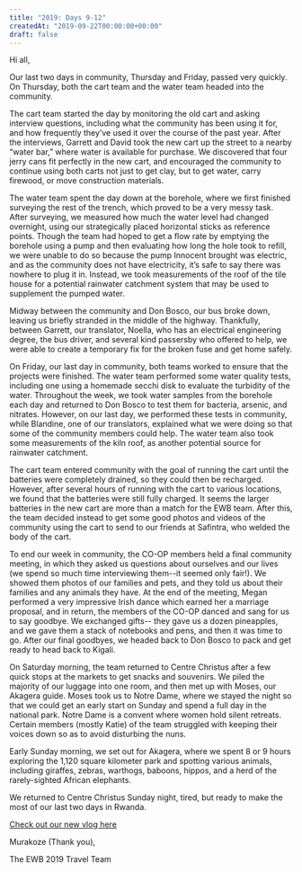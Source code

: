 ```yaml
---
title: "2019: Days 9-12"
createdAt: "2019-09-22T00:00:00+00:00"
draft: false
---
```

Hi all,

Our last two days in community, Thursday and Friday, passed very quickly. On Thursday, both the cart team and the water team headed into the community. 

The cart team started the day by monitoring the old cart and asking interview questions, including what the community has been using it for, and how frequently they’ve used it over the course of the past year. After the interviews, Garrett and David took the new cart up the street to a nearby “water bar,” where water is available for purchase. We discovered that four jerry cans fit perfectly in the new cart, and encouraged the community to continue using both carts not just to get clay, but to get water, carry firewood, or move construction materials. 

The water team spent the day down at the borehole, where we first finished surveying the rest of the trench, which proved to be a very messy task. After surveying, we measured how much the water level had changed overnight, using our strategically placed horizontal sticks as reference points. Though the team had hoped to get a flow rate by emptying the borehole using a pump and then evaluating how long the hole took to refill, we were unable to do so because the pump Innocent brought was electric, and as the community does not have electricity, it’s safe to say there was nowhere to plug it in. Instead, we took measurements of the roof of the tile house for a potential rainwater catchment system that may be used to supplement the pumped water. 

Midway between the community and Don Bosco, our bus broke down, leaving us briefly stranded in the middle of the highway. Thankfully, between Garrett, our translator, Noella, who has an electrical engineering degree, the bus driver, and several kind passersby who offered to help, we were able to create a temporary fix for the broken fuse and get home safely. 

On Friday, our last day in community, both teams worked to ensure that the projects were finished. The water team performed some water quality tests, including one using a homemade secchi disk to evaluate the turbidity of the water. Throughout the week, we took water samples from the borehole each day and returned to Don Bosco to test them for bacteria, arsenic, and nitrates. However, on our last day, we performed these tests in community, while Blandine, one of our translators, explained what we were doing so that some of the community members could help. The water team also took some measurements of the kiln roof, as another potential source for rainwater catchment. 

The cart team entered community with the goal of running the cart until the batteries were completely drained, so they could then be recharged. However, after several hours of running with the cart to various locations, we found that the batteries were still fully charged. It seems the larger batteries in the new cart are more than a match for the EWB team. After this, the team decided instead to get some good photos and videos of the community using the cart to send to our friends at Safintra, who welded the body of the cart. 

To end our week in community, the CO-OP members held a final community meeting, in which they asked us questions about ourselves and our lives (we spend so much time interviewing them--it seemed only fair!). We showed them photos of our families and pets, and they told us about their families and any animals they have. At the end of the meeting, Megan performed a very impressive Irish dance which earned her a marriage proposal, and in return, the members of the CO-OP danced and sang for us to say goodbye. We exchanged gifts-- they gave us a dozen pineapples, and we gave them a stack of notebooks and pens, and then it was time to go. After our final goodbyes, we headed back to Don Bosco to pack and get ready to head back to Kigali.

On Saturday morning, the team returned to Centre Christus after a few quick stops at the markets to get snacks and souvenirs. We piled the majority of our luggage into one room, and then met up with Moses, our Akagera guide. Moses took us to Notre Dame, where we stayed the night so that we could get an early start on Sunday and spend a full day in the national park. Notre Dame is a convent where women hold silent retreats. Certain members (mostly Katie) of the team struggled with keeping their voices down so as to avoid disturbing the nuns.

 Early Sunday morning, we set out for Akagera, where we spent 8 or 9 hours exploring the 1,120 square kilometer park and spotting various animals, including giraffes, zebras, warthogs, baboons, hippos, and a herd of the rarely-sighted African elephants. 

We returned to Centre Christus Sunday night, tired, but ready to make the most of our last two days in Rwanda.

[Check out our new vlog here](https://youtu.be/mn1PP6b7Kdc)

Murakoze (Thank you),

The EWB 2019 Travel Team